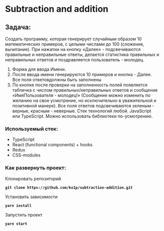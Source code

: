 # Subtraction and addition

## Задача:

Создать программу, которая генерирует случайным образом 10 математических примеров, с целыми числами до 100 (сложение, вычитание). 
При нажатии на кнопку «Далее» - подсвечиваются правильные и неправильные ответы, делается статистика правильных и неправильных ответов и поздравляется пользователь - молодец.

1. Форма для ввода Имени.
2. После ввода имени генерируются 10 примеров и кнопка - Далее. Все поля ответовдолжны быть заполнены
3. По кнопке после проверки на заполненность полей появляется табличка с числом правильных/неправильных ответов и сообщение «ИмяПользователя - молодец!» (Сообщение можно изменить по желанию на свое усмотрение, но исключительно в уважительной и позитивной манере). Все поля ответов подсвечиваются зеленым - верные, красным - неверные. Стек технологий любой. JavaScript или TypeScript. Можно использовать библиотеки по-усмотрению.

### Используемый стек:

- TypeScript
- React (functional components) + hooks
- Redux
- CSS-modules

### Как развернуть проект:

Клонировать репозиторий

**`git clone https://github.com/ko1p/subtraction-addition.git`**

Установить зависимости

**`yarn install`**

Запустить проект

**`yarn start`**
